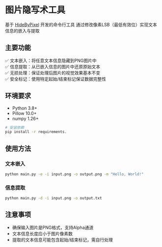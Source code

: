 # 图片隐写术工具
基于 [HideByPixel](https://github.com/HFO4/HideByPixel) 开发的命令行工具
通过修改像素LSB（最低有效位）实现文本信息的嵌入与提取

## 主要功能
✅ 文本嵌入：将任意文本信息隐藏到PNG图片中  
✅ 信息提取：从已嵌入信息的图片中还原原始文本  
✅ 无损处理：保证处理后图片的视觉效果基本不变  
✅ 安全标记：使用特定起始/结束标记保证数据完整性

## 环境要求
- Python 3.8+
- Pillow 10.0+
- numpy 1.26+

```bash
# 安装依赖
pip install -r requirements.
```
## 使用方法
### 文本嵌入
```bash
python main.py -e -i input.png -o output.png -m "Hello, World!"
```
### 信息提取
```bash
python main.py -d -i input.png -o output.txt
```
## 注意事项
- 确保输入图片是PNG格式，支持Alpha通道
- 文本信息长度应小于图片像素数
- 提取的文本信息可能包含起始/结束标记，需自行处理


